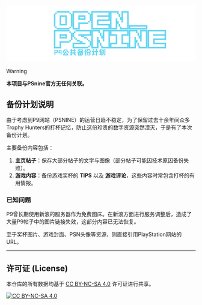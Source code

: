 ![OpenPSNine Title](https://raw.githubusercontent.com/Ailyth99/OpenPSNine/main/TITLE.png)

> [!WARNING]
> **本项目与PSnine官方无任何关联。**

## 备份计划说明

由于考虑到P9网站（PSNINE）的运营日趋不稳定，为了保留过去十余年间众多Trophy Hunters的打杯记忆，防止这份珍贵的数字资源突然湮灭，于是有了本次备份计划。

主要备份内容包括：

1.  **主页帖子**：保存大部分帖子的文字与图像（部分帖子可能因技术原因备份失败）。
2.  **游戏内容**：备份游戏奖杯的 **TIPS** 以及 **游戏评论**，这些内容时常包含打杯的有用情报。
 

### 已知问题

P9曾长期使用新浪的服务器作为免费图床。在新浪方面进行服务调整后，造成了大量P9帖子中的图片链接失效，这部分内容已无法恢复。

至于奖杯图片、游戏封面、PSN头像等资源，则直接引用PlayStation网站的 URL。

---

## 许可证 (License)

本仓库的所有数据均基于 [CC BY-NC-SA 4.0](https://creativecommons.org/licenses/by-nc-sa/4.0/deed.zh-hans) 许可证进行共享。

[![CC BY-NC-SA 4.0][cc-by-nc-sa-image]][cc-by-nc-sa]

[cc-by-nc-sa]: http://creativecommons.org/licenses/by-nc-sa/4.0/
[cc-by-nc-sa-image]: https://i.creativecommons.org/l/by-nc-sa/4.0/88x31.png